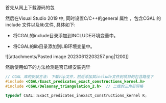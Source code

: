 首先从网上下载源码的包

然后在Visual Studio 2019 中, 同时设置C/C++的general 属性 ，包含CGAL 的include 文件以及lib文件, 具体如下: 

- 将CGAL的include目录添加到INCLUDE环境变量中。 
    
- 将CGAL的lib目录添加到LIB环境变量中。

![[attachments/Pasted image 20230612203257.png|1200]]

然后使用如下的方法检测是否已经安装完毕
```cpp 
// CGAL 库的安装方法: 下载zip文件，然后添加其include文件到项目的包含路径下
#include <CGAL/Exact_predicates_exact_constructions_kernel.h>
#include <CGAL/Delaunay_triangulation_2.h>  // 二维的三角形网格

typedef CGAL::Exact_predicates_inexact_constructions_kernel K;
```
